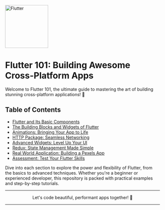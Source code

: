  <img src="https://upload.wikimedia.org/wikipedia/commons/1/17/Google-flutter-logo.png" width="140" alt=" Flutter ">
 
 # Flutter 101: Building Awesome Cross-Platform Apps

Welcome to Flutter 101, the ultimate guide to mastering the art of building stunning cross-platform applications! 🚀

## Table of Contents

- [Flutter and Its Basic Components](https://github.com/Arpitaagupta/Flutter-Basics/tree/ea63295d8fdc6e5069efa4810f374a11df9fa130/Flutter%20Basics%20and%20Its%20Components)
- [The Building Blocks and Widgets of Flutter](#the-building-blocks-and-widgets-of-flutter)
- [Animations: Bringing Your App to Life](#animations-bringing-your-app-to-life)
- [HTTP Package: Seamless Networking](#http-package-seamless-networking)
- [Advanced Widgets: Level Up Your UI](#advanced-widgets-level-up-your-ui)
- [Redux: State Management Made Simple](#redux-state-management-made-simple)
- [Real World Application: Building a Pexels App](#real-world-application-building-a-pexels-app)
- [Assessment: Test Your Flutter Skills](#assessment-test-your-flutter-skills)

Dive into each section to explore the power and flexibility of Flutter, from the basics to advanced techniques. Whether you're a beginner or experienced developer, this repository is packed with practical examples and step-by-step tutorials.


<hr>
<p align="center">
Let's code beautiful, performant apps together! 🎉
<hr>
</p>
